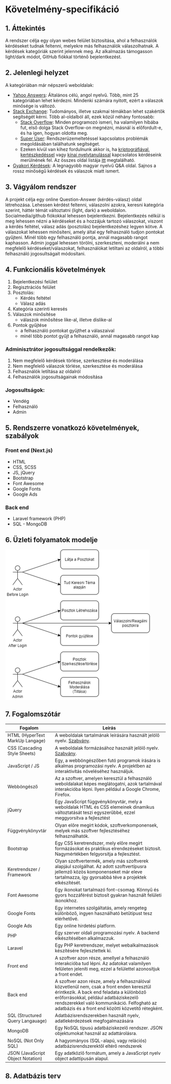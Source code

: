 # Követelmény-specifikáció

## 1. Áttekintés

A rendszer célja egy olyan webes felület biztosítása, ahol a felhasználók kérdéseket tudnak feltenni, melyekre más felhasználók válaszolhatnak. A kérdések kategóriák szerint jelennek meg. Az alkalmazás támogasson light/dark módot, GitHub fiókkal történő bejelentkezést.

## 2. Jelenlegi helyzet

A kategóriában már népszerű weboldalak:

- [Yahoo Answers](https://answers.yahoo.com/): Általános célú, angol nyelvű. Több, mint 25 kategóriában lehet kérdezni. Mindenki számára nyitott, ezért a válaszok minősége is változó.
- [Stack Exchange](https://stackexchange.com/): Tudományos, illetve szakmai témákban lehet szakértők segítségét kérni. Több al-oldalból áll, ezek közül néhány fontosabb:
    - [Stack Overflow](https://stackoverflow.com/): Minden programozó ismeri, ha valamilyen hibába fut, első dolga Stack Overflow-on megnézni, másnál is előfordult-e, és ha igen, hogyan oldotta meg.
    - [Super User](https://superuser.com/): Rendszerüzemeltetéssel kapcsolatos problémák megoldásában találhatunk segítséget.
    - Ezeken kívül van kihez fordulnunk akkor is, ha [kriptográfiával](https://crypto.stackexchange.com/), [kertészkedéssel](https://gardening.stackexchange.com/) vagy [kínai nyelvtanulással](https://chinese.stackexchange.com/) kapcsolatos kérdéseink merülnének fel. Az összes oldal listája [itt](https://stackexchange.com/sites) megtalálható.
- [Gyakori Kérdések](https://www.gyakorikerdesek.hu/): A legnagyobb magyar nyelvű Q&A oldal. Sajnos a rossz minőségű kérdések és válaszok miatt ismert.

## 3. Vágyálom rendszer

A projekt célja egy online Question-Answer (kérdés-válasz) oldal létrehozása. Lehessen kérdést feltenni, válaszolni azokra, keresni kategória szerint, háttér témát változtatni (light, dark) a weboldalon. Socialmedia/github fiókokkal lehessen bejelentkezni. Bejelentkezés nélkül is meg lehessen nézni a kérdéseket és a hozzájuk tartozó válaszokat, viszont a kérdés feltétel, válasz adás (posztolás) bejelentkezéshez legyen kötve. A válaszokat lehessen minősíteni, amely által egy felhasználó tudjon pontokat gyűjteni. Minél több egy felhasználó pontja, annál magasabb rangot kaphasson. Admin joggal lehessen törölni, szerkeszteni, moderálni a nem megfelelő kérdéseket/válaszokat, felhasználókat letiltani az oldalról, a többi felhasználó jogosultságait módosítani.

## 4. Funkcionális követelmények

1. Bejelentkezési felület
2. Regisztrációs felület
3. Posztolás:
    - Kérdés feltétel
    - Válasz adás
4. Kategória szerinti keresés
5. Válaszok minősítése
    - válaszok minősítése like-al, illetve dislike-al
6. Pontok gyűjtése
    - a felhasználó pontokat gyűjthet a válaszaival
    - minél több pontot gyűjt a felhasználó, annál magasabb rangot kap

### Adminisztrátor jogosultsággal rendelkezők:
1. Nem megfelelő kérdések törlése, szerkesztése és moderálása
2. Nem megfelelő válaszok törlése, szerkesztése és moderálása
3. Felhasználók letiltása az oldalról
4. Felhasználók jogosultságainak módosítása

### Jogosultságok:
- Vendég
- Felhasználó
- Admin

## 5. Rendszerre vonatkozó követelmények, szabályok

### Front end (Next.js)
- HTML
- CSS, SCSS
- JS, jQuery
- Bootstrap
- Font Awesome
- Google Fonts
- Google Ads

### Back end
- Laravel framework (PHP)
- SQL - MongoDB

## 6. Üzleti folyamatok modelje
![use case diagram](usecase.png)

## 7. Fogalomszótár
Fogalom | Leírás
--- | ---
HTML (HyperText MarkUp Langage) | A weboldalak tartalmának leírására használt jelölő nyelv. [Szabvány](https://www.w3.org/standards/webdesign/htmlcss). 
CSS (Cascading Style Sheets) | A weboldalak formázásához használt jelölő nyelv. [Szabvány](https://www.w3.org/standards/webdesign/htmlcss).
JavaScript / JS | Egy, a webböngészőben futó programok írására is alkalmas programozási nyelv. A projektben az interaktivítás növeléséhez használjuk.
Webböngésző | Az a szoftver, amelyen keresztül a felhasználó weboldalakat képes meglátogatni, azok tartalmával interakcióba lépni. Ilyen például a Google Chrome, Firefox.
jQuery | Egy JavaScript függvénykönyvtár, mely a weboldalak HTML és CSS elemeinek dinamikus változtatását teszi egyszerűbbé, ezzel meggyorsítva a fejlesztést
Függvénykönyvtár | Olyan előre megírt kódok, szoftverkomponensek, melyek más szoftver fejlesztéséhez felhasználhatók.
Bootstrap | Egy CSS keretrendszer, mely előre megírt formázásokat és praktikus elrendezéseket biztosít. Nagymértékben felgyorsítja a fejlesztést.
Keretrendszer / Framework | Olyan szoftvertermék, amely más szoftverek alapjául szolgálhat. Az adott szoftvertípusra jellemző közös komponenseket már eleve tartalmazza, így gyorsabbá téve a projektek elkészítését.
Font Awesome | Egy ikonokat tartalmazó font-csomag. Könnyű és gyors hozzáférést biztosít gyakran használt felületi ikonokhoz.
Google Fonts | Egy internetes szolgáltatás, amely rengeteg különböző, ingyen használható betűtípust tesz elérhetővé.
Google Ads | Egy online hirdetési platform.
PHP | Egy szerver oldali programozási nyelv. A backend elkészítésében alkalmazzuk.
Laravel | Egy PHP keretrendszer, melyet webalkalmazások készítésére fejlesztettek ki.
Front end | A szoftver azon része, amellyel a felhasználó interakcióba tud lépni. Az adatokat valamilyen felületen jeleníti meg, ezzel a felülettel azonosítjuk a front endet.
Back end | A szoftver azon része, amely a felhasználóval közvetlenül nem, csak a front enden keresztül érintkezik. A back end feladata a különböző erőforrásokkal, például adatbáziskezelő rendszerekkel való kommunikáció. Felfogható az adatbázis és a front end közötti közvetítő rétegként.
SQL (Structured Query Langauage) | Adatbázisrendszerekben használt nyelv, adatlekérdezések megfogalmazására
MongoDB | Egy NoSQL típusú adatbáziskezelő rendszer. JSON objektumokat használ az adattárolásra.
NoSQL (Not Only SQL) | A hagyományos (SQL-alapú, vagy relációs) adatbázisrendszerektől eltérő rendszerek
JSON (JavaScript Object Notation) | Egy adatközlő formátum, amely a JavaScript nyelv object adattípusán alapul.


## 8. Adatbázis terv